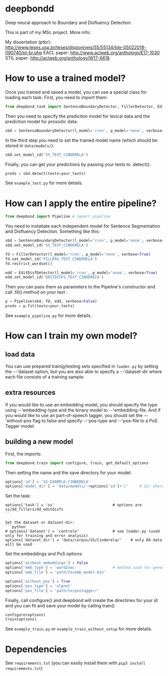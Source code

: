 # deepbondd
Deep neural approach to Boundary and Disfluency Detection

This is part of my MSc project. More info:

My dissertation (ptbr): http://www.teses.usp.br/teses/disponiveis/55/55134/tde-05022018-090740/pt-br.php
EACL paper: http://www.aclweb.org/anthology/E17-1030
STIL paper: http://aclweb.org/anthology/W17-6618



# How to use a trained model?

Once you trained and saved a model, you can use a special class for loading each task. First, you need to import them:

```python
from deepbond.task import SentenceBoundaryDetector, FillerDetector, EditDisfDetector
```

Then you need to specify the prediciton model for lexical data and the prediction model for prosodic data:

```python
sbd = SentenceBoundaryDetector(l_model='rcnn', p_model='none', verbose=True)
```

In the third step you need to set the trained model name (which should be stored in `data/models/`):
```python
sbd.set_model_id('SS_TEXT_CINDERELA')
```

Finally, you can get your predictions by passing your texts to .detect():
```python
preds = sbd.detect(texts=your_texts)
```

See `example_test.py` for more details.


# How can I apply the entire pipeline?

```python
from deepbond import Pipeline # import pipeline
```

You need to instatiate each independent model for Sentence Segmentation and Disfluency Detection. Something like this:
```python
sbd = SentenceBoundaryDetector(l_model='rcnn', p_model='none', verbose=True)
sbd.set_model_id('SS_TEXT_CINDERELA')

fd = FillerDetector(l_model='rcnn', p_model='none', verbose=True)
fd.set_model_id('FILLERS_TEXT_CINDERELA')
fd.restrict_wordset()

edd = EditDisfDetector(l_model='rcnn', p_model='none', verbose=True)
edd.set_model_id('EDITDISFS_TEXT_CINDERELA')
```

Then you can pass them as parameters to the Pipeline's constructor and call .fit() method on your text :
```python
p = Pipeline(sbd, fd, edd, verbose=False)
preds = p.fit(texts=your_texts)
```

See `example_pipeline.py` for more details. 



# How can I train my own model?

## load data

You can use prepared trainig/testing sets specified in `loader.py` by setting the --'dataset option, but you are also able to specify a --'dataset-dir where each file consists of a training sample.

## extra resources

If you would like to use an embedding model, you should specify the type using --'embedding-type and the binary model to --'embedding-file. And if you would like to use an part-of-speech tagger, you should set the --'without-pos flag to false and specify --'pos-type and --'pos-file to a PoS Tagger model.

## building a new model

First, the imports:
```python
from deepbond.train import configure, train, get_default_options
```

Then setting the name and the save directory for your model:
```python
options['id'] = 'SS-EXAMPLE-CINDERELA'
options['model_dir'] = 'data/models/'+options['id']+'/' 	# dir where the model will be saved (data/models/:id:/)
```

Set the task:
```
options['task'] = 'ss' 							# options are ss/dd_fillers/dd_editdisfs
``

Set the dataset or dataset-dir:
```python
# options['dataset'] = 'controle' 				# see loader.py (used only for training and error analysis)
options['dataset_dir'] = 'data/corpus/SS/Cinderela/' 	# only DA data will be used
```

Set the embeddings and PoS options:
```python
options['without_embeddings'] = False
options['emb_type'] = 'word2vec'				# method used for generate embeddings: see features/embeddings
options['emb_file'] = 'path/to/emb_model.bin'

options['without_pos'] = True
options['pos_type'] = 'nlpnet'					
options['pos_file'] = 'path/to/postagger/'		

```

Finally, call configure() and deepbond will create the directiries for your id and you can fit and save your model by calling train()
```python
configure(options)
train(options)
```

See `example_train.py` or `example_train_without_setup` for more details.


# Dependencies

See `requirements.txt` (you can easily install them with `pip3 install requirements.txt`)
